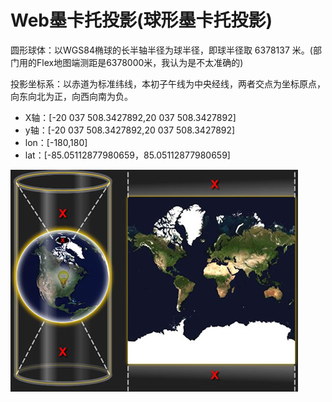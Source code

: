 #  Web墨卡托投影(球形墨卡托投影)
圆形球体：以WGS84椭球的长半轴半径为球半径，即球半径取 6378137 米。(部门用的Flex地图端测距是6378000米，我认为是不太准确的)

投影坐标系：以赤道为标准纬线，本初子午线为中央经线，两者交点为坐标原点，向东向北为正，向西向南为负。

- X轴：[-20 037 508.3427892,20 037 508.3427892]
- y轴：[-20 037 508.3427892,20 037 508.3427892]
- lon：[-180,180]
- lat：[-85.05112877980659，85.05112877980659]

![Alt text](../../assets/2.png "Web墨卡托投影")